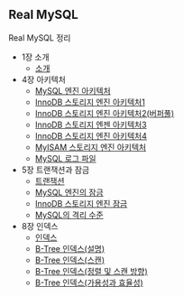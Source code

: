 ## Real MySQL

Real MySQL 정리

- 1장 소개
    - [소개](./1장/1-1.md)
- 4장 아키텍처
    - [MySQL 엔진 아키텍처](./4장/4-1.md)
    - [InnoDB 스토리지 엔진 아키텍처1](./4장/4-2.md)
    - [InnoDB 스토리지 엔진 아키텍처2(버퍼풀)](./4장/4-3.md)
    - [InnoDB 스토리지 엔젠 아키텍처3](./4장/4-4.md)
    - [InnoDB 스토리지 엔진 아키텍처4](./4장/4-5.md)
    - [MyISAM 스토리지 엔진 아키텍처](./4장/4-6.md)
    - [MySQL 로그 파일](./4장/4-7.md)
- 5장 트랜잭션과 잠금
    - [트랜잭션](./5장/5-1.md)
    - [MySQL 엔진의 잠금](./5장/5-2.md)
    - [InnoDB 스토리지 엔진 잠금](./5장/5-3.md)
    - [MySQL의 격리 수준](./5장/5-4.md)
- 8장 인덱스
    - [인덱스](./8장/8-1.md)
    - [B-Tree 인덱스(설명)](./8장/8-2.md)
    - [B-Tree 인덱스(스캔)](./8장/8-3.md)
    - [B-Tree 인덱스(정렬 및 스캔 방향)](./8장/8-4.md)
    - [B-Tree 인덱스(가용성과 효율성)](./8장/8-5.md)